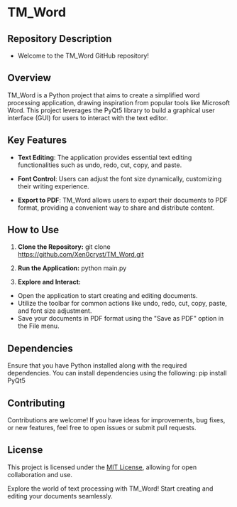 # TM_Word
## Repository Description
- Welcome to the TM_Word GitHub repository!

## Overview
TM_Word is a Python project that aims to create a simplified word processing application, drawing inspiration from popular tools like Microsoft Word. This project leverages the PyQt5 library to build a graphical user interface (GUI) for users to interact with the text editor.

## Key Features
- **Text Editing**: The application provides essential text editing functionalities such as undo, redo, cut, copy, and paste.

- **Font Control**: Users can adjust the font size dynamically, customizing their writing experience.

- **Export to PDF**: TM_Word allows users to export their documents to PDF format, providing a convenient way to share and distribute content.

## How to Use

1. **Clone the Repository:**
git clone https://github.com/Xen0cryst/TM_Word.git
 
2. **Run the Application:**
python main.py


3. **Explore and Interact:**
- Open the application to start creating and editing documents.
- Utilize the toolbar for common actions like undo, redo, cut, copy, paste, and font size adjustment.
- Save your documents in PDF format using the "Save as PDF" option in the File menu.

## Dependencies

Ensure that you have Python installed along with the required dependencies. You can install dependencies using the following:
pip install PyQt5



## Contributing

Contributions are welcome! If you have ideas for improvements, bug fixes, or new features, feel free to open issues or submit pull requests.

## License

This project is licensed under the [MIT License](LICENSE), allowing for open collaboration and use.

Explore the world of text processing with TM_Word! Start creating and editing your documents seamlessly.

